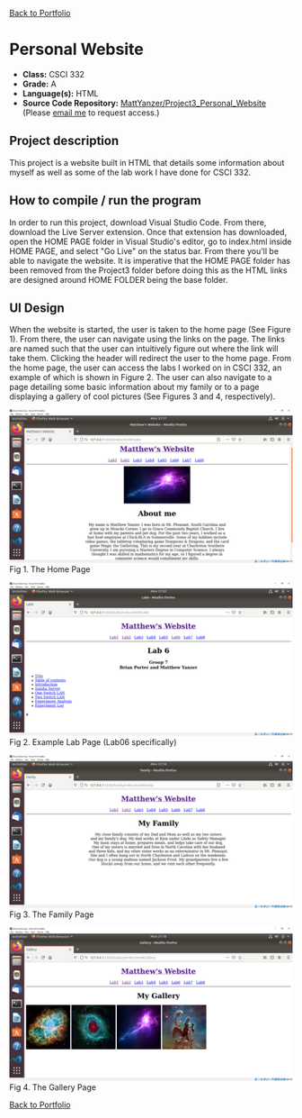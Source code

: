 [Back to Portfolio](./)

Personal Website
===============

-   **Class:** CSCI 332
-   **Grade:** A
-   **Language(s):** HTML
-   **Source Code Repository:** [MattYanzer/Project3_Personal_Website](https://github.com/MattYanzer/Project3_Personal_Website)  
    (Please [email me](mailto:mcyanzer@csustudent.net?subject=GitHub%20Access) to request access.)

## Project description

This project is a website built in HTML that details some information about myself as well as some of the lab work I have done for CSCI 332. 

## How to compile / run the program

In order to run this project, download Visual Studio Code. From there, download the Live Server extension. Once that extension has downloaded, open the HOME PAGE folder in Visual Studio's editor, go to index.html inside HOME PAGE, and select "Go Live" on the status bar. From there you'll be able to navigate the website. It is imperative that the HOME PAGE folder has been removed from the Project3 folder before doing this as the HTML links are designed around HOME FOLDER being the base folder.

## UI Design

When the website is started, the user is taken to the home page (See Figure 1). From there, the user can navigate using the links on the page. The links are named such that the user can intuitively figure out where the link will take them. Clicking the header will redirect the user to the home page. From the home page, the user can access the labs I worked on in CSCI 332, an example of which is shown in Figure 2. The user can also navigate to a page detailing some basic information about my family or to a page displaying a gallery of cool pictures (See Figures 3 and 4, respectively). 

![screenshot](images/HomePageWebsite.PNG)
Fig 1. The Home Page

![screenshot](images/LabPageWebsite.PNG)
Fig 2. Example Lab Page (Lab06 specifically)

![screenshot](images/FamilyPageWebsite.PNG)
Fig 3. The Family Page

![screenshot](images/GalleryPageWebsite.PNG)
Fig 4. The Gallery Page

[Back to Portfolio](./)
